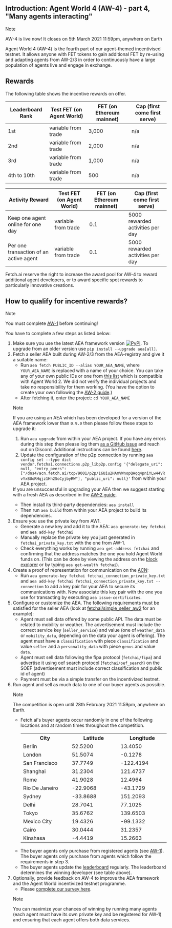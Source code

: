 ## Introduction: Agent World 4 (AW-4) - part 4, "Many agents interacting"

<div class="admonition note">
  <p class="admonition-title">Note</p>
  <p>AW-4 is live now! It closes on 5th March 2021 11:59pm, anywhere on Earth</p>
</div>

Agent World 4 (AW-4) is the fourth part of our agent-themed incentivised testnet. It allows anyone with FET tokens to gain additional FET by re-using and adapting agents from AW-2/3 in order to continuously have a large population of agents live and engage in exchange.


## Rewards

The following table shows the incentive rewards on offer.

Leaderboard Rank | Test FET (on Agent World)  | FET (on Ethereum mainnet) | Cap (first come first serve)
---------------------- | -------------------------- | ------------------------- | ----------------------------
1st  | variable from trade        | 3,000                     | n/a
2nd                 | variable from trade        | 2,000                       | n/a
3rd                 | variable from trade        | 1,000                       | n/a
4th to 10th       | variable from trade        | 500                       | n/a

Activity Reward | Test FET (on Agent World)  | FET (on Ethereum mainnet) | Cap (first come first serve)
---------------------- | -------------------------- | ------------------------- | ----------------------------
Keep one agent online for one day  | variable from trade        | 0.1                    | 5000 rewarded activities per day
Per one transaction of an active agent  | variable from trade        | 0.1                      | 5000 rewarded activities per day


Fetch.ai reserve the right to increase the award pool for AW-4 to reward additional agent developers, or to award specific spot rewards to particularly innovative creations.

## How to qualify for incentive rewards?

<div class="admonition note">
  <p class="admonition-title">Note</p>
  <p>You must complete <a href="../quickstart-aw1">AW-1</a> before continuing!</p>
</div>

You have to complete a few steps as listed below:

<ol>
<li> Make sure you use the latest AEA framework version <a href="https://img.shields.io/pypi/v/aea" target="_blank"><img alt="PyPI" src="https://img.shields.io/pypi/v/aea" /></a>. To upgrade from an older version use <code>pip install --upgrade aea[all]</code>.

<li> Fetch a seller AEA built during AW-2/3 from the AEA-registry and give it a suitable name:

<ul>
<li> Run <code>aea fetch PUBLIC_ID --alias YOUR_AEA_NAME</code>, where <code>YOUR_AEA_NAME</code> is replaced with a name of your choice. You can take any of your own public IDs or one from  <a href="https://aea-registry.fetch.ai/list">this list</a> which is compatible with Agent World 2. We did not verify the individual projects and take no responsibility for them working. (You have the option to create your own following the <a href="../quickstart-aw1">AW-2 guide</a>.)</li>
<li> After fetching it, enter the project: <code>cd YOUR_AEA_NAME</code></li>
</ul>

<div class="admonition note">
  <p class="admonition-title">Note</p>
  <p>If you are using an AEA which has been developed for a version of the AEA framework lower than <code>0.9.0</code> then please follow these steps to upgrade it:
  <ol>
  <li> Run <code>aea upgrade</code> from within your AEA project. If you have any errors during this step then please log them <a href="https://github.com/fetchai/agents-aea/issues">as a GitHub issue</a> and reach out on Discord. Additional instructions can be found <a href="../../aea/upgrading" target="_blank">here</a>.</li>
  <li> Update the configuration of the p2p connection by running <code>aea config set --type dict vendor.fetchai.connections.p2p_libp2p.config '{"delegate_uri": null, "entry_peers": ["/dns4/acn.fetch.ai/tcp/9001/p2p/16Uiu2HAmVWnopQAqq4pniYLw44VRvYxBUoRHqjz1Hh2SoCyjbyRW"], "public_uri": null}'</code> from within your AEA project.</li>
  </ol>
  If you are unsuccessful in upgrading your AEA then we suggest starting with a fresh AEA as described in the <a href="../quickstart-aw2">AW-2 guide</a>.
  </p>
</div>

<ul>
<li> Then install its third-party dependencies: <code>aea install</code></li>
<li> Then run <code>aea build</code> from within your AEA project to build its dependencies.</li>
</ul>

<li>Ensure you use the private key from AW1.
<ul>
<li> Generate a new key and add it to the AEA: <code>aea generate-key fetchai</code> and <code>aea add-key fetchai</code></li>
<li> Manually replace the private key you just generated in <code>fetchai_private_key.txt</code> with the one from AW-1.</li>
<li> Check everything works by running <code>aea get-address fetchai</code> and confirming that the address matches the one you hold Agent World funds on. (This can be done by viewing the address on the <a href="https://explore-agentworld.prod.fetch-ai.com" target="_blank">block explorer</a> or by typing <code>aea get-wealth fetchai</code>).</li>
</li>
</ul>

<li>Create a proof of representation for communication on the <a href="../../aea/acn">ACN</a>:
<ul>
<li> Run <code>aea generate-key fetchai fetchai_connection_private_key.txt</code> and <code>aea add-key fetchai fetchai_connection_private_key.txt --connection</code> to add a key pair for your AEA to secure its communications with. Now associate this key pair with the one you use for transacting by executing <code>aea issue-certificates</code>.
</li>
</ul>
</li>

<li> Configure or customize the AEA. The following requirements must be satisfied for the seller AEA (look at <a href="https://aea-registry.fetch.ai/details/agent/fetchai/simple_seller_aw2/0.7.0" target="_blank">fetchai/simple_seller_aw2</a> for an example):

<ul>
<li>Agent must sell data offered by some public API. The data must be related to mobility or weather. The advertisement must include the correct service key (<code>seller_service</code>) and value (one of <code>weather_data</code> or <code>mobility_data</code>, depending on the data your agent is offering). The agent must have a <code>classification</code> with piece <code>classification</code> and value <code>seller</code> and a <code>personality_data</code> with piece <code>genus</code> and value <code>data</code>. </li>
<li>Agent must sell data following the fipa protocol (<code>fetchai/fipa</code>) and advertise it using oef search protocol (<code>fetchai/oef_search</code>) on the SOEF (advertisement must include correct classification and public id of agent)</li>
<li>Payment must be via a simple transfer on the incentivized testnet.</li>
</ul>

</li>

<li> Run agent and sell as much data to one of our buyer agents as possible.

<div class="admonition note">
  <p class="admonition-title">Note</p>
  <p>The competition is open until 28th February 2021 11:59pm, anywhere on Earth.</p>
</div>

<ul>
<li>Fetch.ai's buyer agents occur randomly in one of the following locations and at random times throughout the competition.

<table style="width:100%;table-layout:fixed;overflow-wrap:break-word;display:inline-table;">
  <tr>
    <th>City</th>
    <th>Latitude</th>
    <th>Longitude</th>
  </tr>
  <tr>
    <td>Berlin</td>
    <td>52.5200</td>
    <td>13.4050</td>
  </tr>
  <tr>
    <td>London</td>
    <td>51.5074</td>
    <td>-0.1278</td>
  </tr>
  <tr>
    <td>San Francisco</td>
    <td>37.7749</td>
    <td>-122.4194</td>
  </tr>
  <tr>
    <td>Shanghai</td>
    <td>31.2304</td>
    <td>121.4737</td>
  </tr>
  <tr>
    <td>Rome</td>
    <td>41.9028</td>
    <td>12.4964</td>
  </tr>
  <tr>
    <td>Rio De Janeiro</td>
    <td>-22.9068</td>
    <td>-43.1729</td>
  </tr>
  <tr>
    <td>Sydney</td>
    <td>-33.8688</td>
    <td>151.2093</td>
  </tr>
  <tr>
    <td>Delhi</td>
    <td>28.7041</td>
    <td>77.1025</td>
  </tr>
  <tr>
    <td>Tokyo</td>
    <td>35.6762</td>
    <td>139.6503</td>
  </tr>
  <tr>
    <td>Mexico City</td>
    <td>19.4326</td>
    <td>-99.1332</td>
  </tr>
  <tr>
    <td>Cairo</td>
    <td>30.0444</td>
    <td>31.2357</td>
  </tr>
  <tr>
    <td>Kinshasa</td>
    <td>-4.4419</td>
    <td>15.2663</td>
  </tr>
</table>
</li>
<li>The buyer agents only purchase from registered agents (see <a href="../quickstart-aw1">AW-1</a>). The buyer agents only purchase from agents which follow the requirements in step 3.
</li>
<li>The buyer agents update the <a href="https://leaderboard-ranking.fetch.ai" target="_blank">leaderboard</a> regularly. The leaderboard determines the winning developer (see table above).
</li>
</li>
</ul>

<!-- <li> Submit prize claim form <a href="" target="_blank">here (not open yet)</a>.</li> -->


<li> Optionally, provide feedback on AW-4 to improve the AEA framework and the Agent World incentivized testnet programme.
<ul>
<li>Please <a href="https://research.typeform.com/to/JqddP2QP" target="_blank">complete our survey here</a>.
</li>
</ul>
</li>

<div class="admonition note">
  <p class="admonition-title">Note</p>
  <p>You can maximize your chances of winning by running many agents (each agent must have its own private key and be registered for AW-1) and ensuring that each agent offers both data services.</p>
</div>
</ol>
